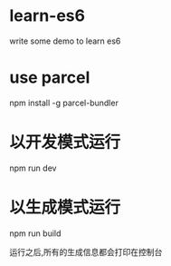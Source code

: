 # learn-es6
write some demo to learn es6

# use parcel
npm install -g parcel-bundler

# 以开发模式运行
npm run dev

# 以生成模式运行
npm run build

运行之后,所有的生成信息都会打印在控制台